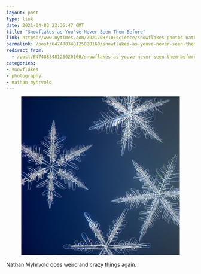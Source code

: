 ```yaml
---
layout: post
type: link
date: 2021-04-03 23:36:47 GMT
title: "Snowflakes as You've Never Seen Them Before"
link: https://www.nytimes.com/2021/03/10/science/snowflakes-photos-nathan-myhrvold.html
permalink: /post/647488348125020160/snowflakes-as-youve-never-seen-them-before
redirect_from: 
  - /post/647488348125020160/snowflakes-as-youve-never-seen-them-before
categories:
- snowflakes
- photography
- nathan myhrvold
---
```

<p><figure class="tmblr-full" data-orig-height="2048" data-orig-width="2048"><img src="assets/images/e92109c0428b252aaaf829355a23b1723928337b.jpg" data-orig-height="2048" data-orig-width="2048"></figure></p>
<p>Nathan Myhrvold does weird and crazy things again.</p>